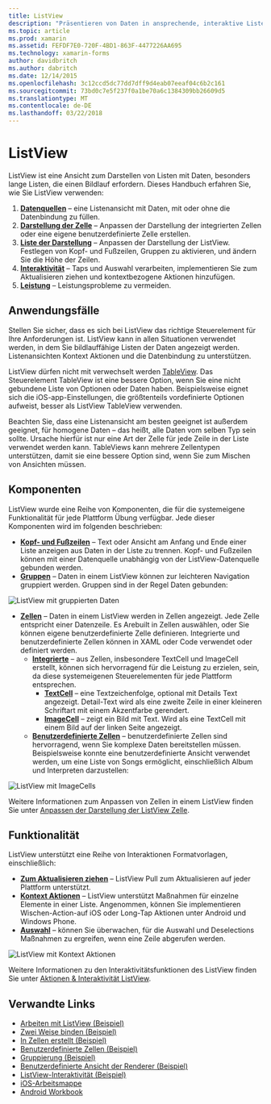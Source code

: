 ```yaml
---
title: ListView
description: "Präsentieren von Daten in ansprechende, interaktive Listen."
ms.topic: article
ms.prod: xamarin
ms.assetid: FEFDF7E0-720F-4BD1-863F-4477226AA695
ms.technology: xamarin-forms
author: davidbritch
ms.author: dabritch
ms.date: 12/14/2015
ms.openlocfilehash: 3c12ccd5dc77dd7dff9d4eab07eeaf04c6b2c161
ms.sourcegitcommit: 73bd0c7e5f237f0a1be70a6c1384309bb26609d5
ms.translationtype: MT
ms.contentlocale: de-DE
ms.lasthandoff: 03/22/2018
---
```

# <a name="listview"></a>ListView

ListView ist eine Ansicht zum Darstellen von Listen mit Daten, besonders lange Listen, die einen Bildlauf erfordern. Dieses Handbuch erfahren Sie, wie Sie ListView verwenden:

1. **[Datenquellen](data-and-databinding.md)**  &ndash; eine Listenansicht mit Daten, mit oder ohne die Datenbindung zu füllen.
2. **[Darstellung der Zelle](customizing-cell-appearance.md)**  &ndash; Anpassen der Darstellung der integrierten Zellen oder eine eigene benutzerdefinierte Zelle erstellen.
3. **[Liste der Darstellung](customizing-list-appearance.md)**  &ndash; Anpassen der Darstellung der ListView. Festlegen von Kopf- und Fußzeilen, Gruppen zu aktivieren, und ändern Sie die Höhe der Zeilen.
4. **[Interaktivität](interactivity.md)**  &ndash; Taps und Auswahl verarbeiten, implementieren Sie zum Aktualisieren ziehen und kontextbezogene Aktionen hinzufügen.
5. **[Leistung](performance.md)**  &ndash; Leistungsprobleme zu vermeiden.

## <a name="use-cases"></a>Anwendungsfälle
Stellen Sie sicher, dass es sich bei ListView das richtige Steuerelement für Ihre Anforderungen ist. ListView kann in allen Situationen verwendet werden, in dem Sie bildlauffähige Listen der Daten angezeigt werden. Listenansichten Kontext Aktionen und die Datenbindung zu unterstützen.

ListView dürfen nicht mit verwechselt werden [TableView](~/xamarin-forms/user-interface/tableview.md). Das Steuerelement TableView ist eine bessere Option, wenn Sie eine nicht gebundene Liste von Optionen oder Daten haben. Beispielsweise eignet sich die iOS-app-Einstellungen, die größtenteils vordefinierte Optionen aufweist, besser als ListView TableView verwenden.

Beachten Sie, dass eine Listenansicht am besten geeignet ist außerdem geeignet, für homogene Daten &ndash; das heißt, alle Daten vom selben Typ sein sollte. Ursache hierfür ist nur eine Art der Zelle für jede Zeile in der Liste verwendet werden kann. TableViews kann mehrere Zellentypen unterstützen, damit sie eine bessere Option sind, wenn Sie zum Mischen von Ansichten müssen.


## <a name="components"></a>Komponenten
ListView wurde eine Reihe von Komponenten, die für die systemeigene Funktionalität für jede Plattform Übung verfügbar. Jede dieser Komponenten wird im folgenden beschrieben:

- **[Kopf- und Fußzeilen](customizing-list-appearance.md#Headers_and_Footers)**  &ndash; Text oder Ansicht am Anfang und Ende einer Liste anzeigen aus Daten in der Liste zu trennen. Kopf- und Fußzeilen können mit einer Datenquelle unabhängig von der ListView-Datenquelle gebunden werden.
- **[Gruppen](customizing-list-appearance.md#Grouping)**  &ndash; Daten in einem ListView können zur leichteren Navigation gruppiert werden. Gruppen sind in der Regel Daten gebunden:

![](images/grouping-depth.png "ListView mit gruppierten Daten")

- **[Zellen](customizing-cell-appearance.md)**  &ndash; Daten in einem ListView werden in Zellen angezeigt. Jede Zelle entspricht einer Datenzeile. Es Arebuilt in Zellen auswählen, oder Sie können eigene benutzerdefinierte Zelle definieren. Integrierte und benutzerdefinierte Zellen können in XAML oder Code verwendet oder definiert werden.
  - **[Integrierte](customizing-cell-appearance.md#Built_in_Cells)**  &ndash; aus Zellen, insbesondere TextCell und ImageCell erstellt, können sich hervorragend für die Leistung zu erzielen, sein, da diese systemeigenen Steuerelementen für jede Plattform entsprechen.
    - **[TextCell](customizing-cell-appearance.md#TextCell)**  &ndash; eine Textzeichenfolge, optional mit Details Text angezeigt. Detail-Text wird als eine zweite Zeile in einer kleineren Schriftart mit einem Akzentfarbe gerendert.
    - **[ImageCell](customizing-cell-appearance.md#ImageCell)**  &ndash; zeigt ein Bild mit Text. Wird als eine TextCell mit einem Bild auf der linken Seite angezeigt.
  - **[Benutzerdefinierte Zellen](customizing-cell-appearance.md#customcells)**  &ndash; benutzerdefinierte Zellen sind hervorragend, wenn Sie komplexe Daten bereitstellen müssen. Beispielsweise konnte eine benutzerdefinierte Ansicht verwendet werden, um eine Liste von Songs ermöglicht, einschließlich Album und Interpreten darzustellen:

![](images/image-cell-default.png "ListView mit ImageCells")

Weitere Informationen zum Anpassen von Zellen in einem ListView finden Sie unter [Anpassen der Darstellung der ListView Zelle](customizing-cell-appearance.md).

## <a name="functionality"></a>Funktionalität
ListView unterstützt eine Reihe von Interaktionen Formatvorlagen, einschließlich:

- **[Zum Aktualisieren ziehen](interactivity.md#Pull_to_Refresh)**  &ndash; ListView Pull zum Aktualisieren auf jeder Plattform unterstützt.
- **[Kontext Aktionen](interactivity.md#Context_Actions)**  &ndash; ListView unterstützt Maßnahmen für einzelne Elemente in einer Liste. Angenommen, können Sie implementieren Wischen-Action-auf iOS oder Long-Tap Aktionen unter Android und Windows Phone.
- **[Auswahl](interactivity.md#selectiontaps)**  &ndash; können Sie überwachen, für die Auswahl und Deselections Maßnahmen zu ergreifen, wenn eine Zeile abgerufen werden.

![](images/context-default.png "ListView mit Kontext Aktionen")

Weitere Informationen zu den Interaktivitätsfunktionen des ListView finden Sie unter [Aktionen & Interaktivität ListView](interactivity.md).


## <a name="related-links"></a>Verwandte Links

- [Arbeiten mit ListView (Beispiel)](https://developer.xamarin.com/samples/WorkingWithListview)
- [Zwei Weise binden (Beispiel)](https://developer.xamarin.com/samples/xamarin-forms/UserInterface/ListView/SwitchEntryTwoBinding)
- [In Zellen erstellt (Beispiel)](https://developer.xamarin.com/samples/xamarin-forms/UserInterface/ListView/BuiltInCells)
- [Benutzerdefinierte Zellen (Beispiel)](https://developer.xamarin.com/samples/xamarin-forms/UserInterface/ListView/CustomCells)
- [Gruppierung (Beispiel)](https://developer.xamarin.com/samples/xamarin-forms/UserInterface/ListView/Grouping)
- [Benutzerdefinierte Ansicht der Renderer (Beispiel)](https://developer.xamarin.com/samples/xamarin-forms/UserInterface/ListView/WorkingWithListviewNative)
- [ListView-Interaktivität (Beispiel)](https://developer.xamarin.com/samples/xamarin-forms/UserInterface/ListView/interactivity)
- [iOS-Arbeitsmappe](https://developer.xamarin.com/workbooks/xamarin-forms/user-interface/listview/ListView1-ios.workbook)
- [Android Workbook](https://developer.xamarin.com/workbooks/xamarin-forms/user-interface/listview/ListView1-android.workbook)
